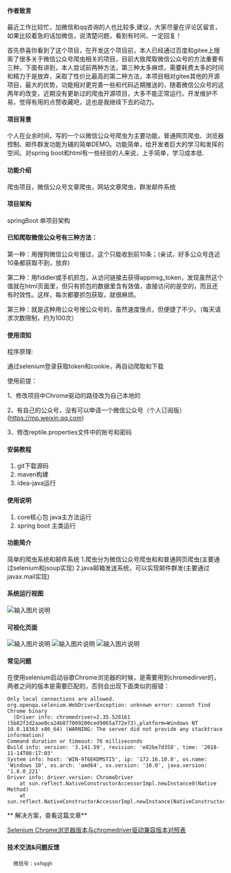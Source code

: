 #### 作者致言

   最近工作比较忙，加微信和qq咨询的人也比较多,建议，大家尽量在评论区留言，如果比较着急的话加微信，说清楚问题，看到有时间，一定回复！

  首先恭喜你看到了这个项目，在开发这个项目前，本人已经通过百度和gitee上搜索了很多关于微信公众号爬虫相关的项目，目前大致爬取微信公众号的方法重要有三种，下面有讲到，本人尝试前两种方法，第三种太多麻烦，需要耗费太多的时间和精力于是放弃，采取了性价比最高的第二种方法，本项目相对gitee其他的开源项目，最大的优势，功能相对更完善一些和代码近期推送的，随着微信公众号的这两年的改变，近期没有更新过的爬虫开源项目，大多不能正常运行。开发维护不易，觉得有用的点赞收藏吧，这也是我继续下去的动力。


#### 项目背景
个人在业余时间，写的一个以微信公众号爬虫为主要功能，普通网页爬虫、浏览器控制、邮件群发功能为辅的简单DEMO。功能简单，给开发者巨大的学习和发挥的空间。对spring boot和html有一些经验的人来说，上手简单，学习成本低.

#### 功能介绍
爬虫项目，微信公众号文章爬虫，网站文章爬虫，群发邮件系统

#### 项目架构
springBoot 单项目架构

#### 已知爬取微信公众号有三种方法：

第一种：用搜狗微信公众号搜过，这个只能收到前10条；(亲试，好多公众号连近10条都获取不到，放弃)

第二种：用fiddler或手机抓包，从访问链接去获得appmsg_token，发现虽然这个值就在html页面里，但只有抓包的数据里含有效值，直接访问的是空的，而且还有时效性。这样，每次都要抓包获取，就很麻烦。

第三种：就是这种用公众号搜公众号的，虽然速度慢点，但便捷了不少。（每天请求次数限制，约为100次）

#### 使用须知

程序原理:

通过selenium登录获取token和cookie，再自动爬取和下载

使用前提：

1、修改项目中Chrome驱动的路径改为自己本地的

2、有自己的公众号，没有可以申请一个微信公众号（个人订阅版）(https://mp.weixin.qq.com)

3、修改reptile.properties文件中的账号和密码

#### 安装教程

1.  git下载源码
2.  maven构建
3.  idea-java运行

#### 使用说明

1.  core核心包 java主方法运行
2.  spring boot 主类运行
#### 功能简介

简单的爬虫系统和邮件系统
1.爬虫分为微信公众号爬虫和和普通网页爬虫(主要通过selenium和jsoup实现)
2.java邮箱发送系统，可以实现邮件群发(主要通过javax.mail实现)

#### 系统运行视图
![输入图片说明](https://images.gitee.com/uploads/images/2020/0612/141019_d5ee2bee_1981977.png "cc9207b96f12b04c52f8279cb918f32.png")

#### 可视化页面
![输入图片说明](https://images.gitee.com/uploads/images/2020/0724/180527_49676bda_1981977.png "屏幕截图.png")
![输入图片说明](https://images.gitee.com/uploads/images/2020/0724/180555_09b09a49_1981977.png "屏幕截图.png")
![输入图片说明](https://images.gitee.com/uploads/images/2020/0724/180621_2bae8894_1981977.png "屏幕截图.png")

#### 常见问题
在使用selenium启动谷歌Chrome浏览器的时候，是需要用到chromedirver的，两者之间的版本是需要匹配的，否则会出现下面类似的报错：

```
Only local connections are allowed.
org.openqa.selenium.WebDriverException: unknown error: cannot find Chrome binary
  (Driver info: chromedriver=2.35.528161 (5b82f2d2aae0ca24b877009200ced9065a772e73),platform=Windows NT 10.0.18363 x86_64) (WARNING: The server did not provide any stacktrace information)
Command duration or timeout: 76 milliseconds
Build info: version: '3.141.59', revision: 'e82be7d358', time: '2018-11-14T08:17:03'
System info: host: 'WIN-9T6EKDMSTI5', ip: '172.16.10.8', os.name: 'Windows 10', os.arch: 'amd64', os.version: '10.0', java.version: '1.8.0_221'
Driver info: driver.version: ChromeDriver
	at sun.reflect.NativeConstructorAccessorImpl.newInstance0(Native Method)
	at sun.reflect.NativeConstructorAccessorImpl.newInstance(NativeConstructorAccessorImpl.java:62)
```
 **
解决方案，查看这篇文章** 

[Selenium Chrome浏览器版本与chromedriver驱动兼容版本对照表](https://blog.csdn.net/weixin_40986713/article/details/115075324)

#### 技术交流&问题反馈
      微信号：vxhqqh



